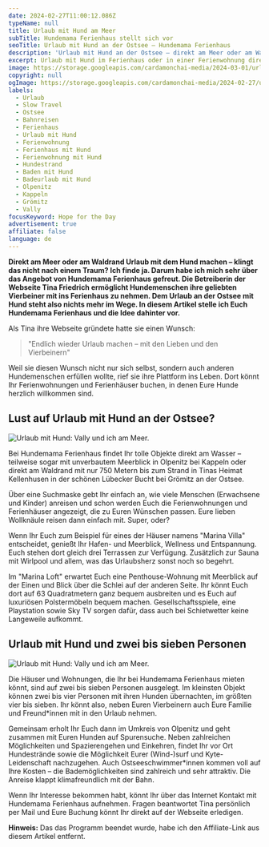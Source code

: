 ```yaml
---
date: 2024-02-27T11:00:12.086Z
typeName: null
title: Urlaub mit Hund am Meer
subTitle: Hundemama Ferienhaus stellt sich vor
seoTitle: Urlaub mit Hund an der Ostsee – Hundemama Ferienhaus
description: 'Urlaub mit Hund an der Ostsee – direkt am Meer oder am Waldesrand. Klingt wie ein Traum, oder? Das Gute ist: Ihr könnt Ihn Euch erfüllen! Erfahrt hier, wie es geht!'
excerpt: Urlaub mit Hund im Ferienhaus oder in einer Ferienwohnung direkt an der wunderschönen Ostsee mit Wald- oder Meerblick – Hundemama Ferienhaus macht das möglich. In diesem Artikel zeige ich Euch, wie es funktioniert und wo die Reise mit Euren geliebten Vierbeinern genau hingeht.
image: https://storage.googleapis.com/cardamonchai-media/2024-03-01/urlaub-mit-hund-am-meer-soundsvegan-com-jpg-imagine-e8d8c8_d7ccc5_1024_768/640.webp
copyright: null
ogImage: https://storage.googleapis.com/cardamonchai-media/2024-02-27/urlaub-mit-hund-soundsvegan-com-og-jpg-imagine-e8d8c8_d2c6bf_1200_628/640.webp
labels:
  - Urlaub
  - Slow Travel
  - Ostsee
  - Bahnreisen
  - Ferienhaus
  - Urlaub mit Hund
  - Ferienwohnung
  - Ferienhaus mit Hund
  - Ferienwohnung mit Hund
  - Hundestrand
  - Baden mit Hund
  - Badeurlaub mit Hund
  - Olpenitz
  - Kappeln
  - Grömitz
  - Vally
focusKeyword: Hope for the Day
advertisement: true
affiliate: false
language: de
---
```


**Direkt am Meer oder am Waldrand Urlaub mit dem Hund machen – klingt das nicht nach einem Traum? Ich finde ja. Darum habe ich mich sehr über das Angebot von Hundemama Ferienhaus gefreut. Die Betreiberin der Webseite Tina Friedrich ermöglicht Hundemenschen ihre geliebten Vierbeiner mit ins Ferienhaus zu nehmen. Dem Urlaub an der Ostsee mit Hund steht also nichts mehr im Wege. In diesem Artikel stelle ich Euch Hundemama Ferienhaus und die Idee dahinter vor.**

Als Tina ihre Webseite gründete hatte sie einen Wunsch:

> "Endlich wieder Urlaub machen – mit den Lieben und den Vierbeinern"

Weil sie diesen Wunsch nicht nur sich selbst, sondern auch anderen Hundemenschen erfüllen wollte, rief sie ihre Plattform ins Leben. Dort könnt Ihr Ferienwohnungen und Ferienhäuser buchen, in denen Eure Hunde herzlich willkommen sind.

## Lust auf Urlaub mit Hund an der Ostsee?

![Urlaub mit Hund: Vally und ich am Meer.](https://storage.googleapis.com/cardamonchai-media/2024-02-27/2024-02-urlaub-mit-hund-vegan-com-1-jpg-imagine-e8d8d8_b1a7a6_683_1024/640.webp 'Urlaub mit Hund: Vally und ich am Meer.')

Bei Hundemama Ferienhaus findet Ihr tolle Objekte direkt am Wasser – teilweise sogar mit unverbautem Meerblick in Olpenitz bei Kappeln oder direkt am Waldrand mit nur 750 Metern bis zum Strand in Tinas Heimat Kellenhusen in der schönen Lübecker Bucht bei Grömitz an der Ostsee.

Über eine Suchmaske gebt Ihr einfach an, wie viele Menschen (Erwachsene und Kinder) anreisen und schon werden Euch die Ferienwohnungen und Ferienhäuser angezeigt, die zu Euren Wünschen passen. Eure lieben Wollknäule reisen dann einfach mit. Super, oder?

Wenn Ihr Euch zum Beispiel für eines der Häuser namens "Marina Villa" entscheidet, genießt Ihr Hafen- und Meerblick, Wellness und Entspannung. Euch stehen dort gleich drei Terrassen zur Verfügung. Zusätzlich zur Sauna mit Wirlpool und allem, was das Urlaubsherz sonst noch so begehrt.

Im "Marina Loft" erwartet Euch eine Penthouse-Wohnung mit Meerblick auf der Einen und Blick über die Schlei auf der anderen Seite. Ihr könnt Euch dort auf 63 Quadratmetern ganz bequem ausbreiten und es Euch auf luxuriösen Polstermöbeln bequem machen. Gesellschaftsspiele, eine Playstation sowie Sky TV sorgen dafür, dass auch bei Schietwetter keine Langeweile aufkommt.

## Urlaub mit Hund und zwei bis sieben Personen

![Urlaub mit Hund: Vally und ich am Meer.](https://storage.googleapis.com/cardamonchai-media/2024-02-27/2024-02-urlaub-mit-hund-vegan-com-2-jpg-imagine-d8d8d8_afb1ab_1024_683/640.webp 'Urlaub mit Hund: Vally und ich am Meer.')

Die Häuser und Wohnungen, die Ihr bei Hundemama Ferienhaus mieten könnt, sind auf zwei bis sieben Personen ausgelegt. Im kleinsten Objekt können zwei bis vier Personen mit ihren Hunden übernachten, im größten vier bis sieben. Ihr könnt also, neben Euren Vierbeinern auch Eure Familie und Freund\*innen mit in den Urlaub nehmen.

Gemeinsam erholt Ihr Euch dann im Umkreis von Olpenitz und geht zusammen mit Euren Hunden auf Spurensuche. Neben zahlreichen Möglichkeiten und Spazierengehen und Einkehren, findet Ihr vor Ort Hundestrände sowie die Möglichkeit Eurer (Wind-)surf und Kyte-Leidenschaft nachzugehen. Auch Ostseeschwimmer\*innen kommen voll auf Ihre Kosten – die Bademöglichkeiten sind zahlreich und sehr attraktiv. Die Anreise klappt klimafreundlich mit der Bahn.

Wenn Ihr Interesse bekommen habt, könnt Ihr über das Internet Kontakt mit Hundemama Ferienhaus aufnehmen. Fragen beantwortet Tina persönlich per Mail und Eure Buchung könnt Ihr direkt auf der Webseite erledigen.

**Hinweis:** Das das Programm beendet wurde, habe ich den Affiliate-Link aus diesem Artikel entfernt.

